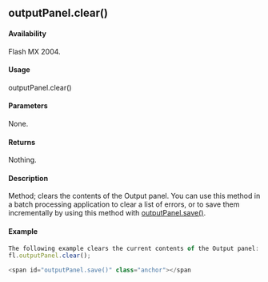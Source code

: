 ## outputPanel.clear()

#### Availability

Flash MX 2004.

#### Usage

outputPanel.clear()

#### Parameters

None.

#### Returns

Nothing.

#### Description

Method; clears the contents of the Output panel. You can use this method in a batch processing application to clear a list of errors, or to save them incrementally by using this method with [outputPanel.save()](#outputPanel.save()).

#### Example

```javascript
The following example clears the current contents of the Output panel:
fl.outputPanel.clear();

<span id="outputPanel.save()" class="anchor"></span
```
